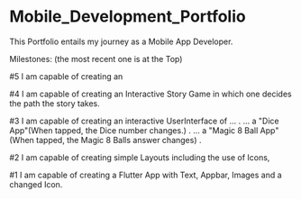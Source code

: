 # Mobile_Development_Portfolio
This Portfolio entails my journey as a Mobile App Developer. 

Milestones: (the most recent one is at the Top)

#5 I am capable of creating an  


#4 I am capable of creating an Interactive Story Game in which one decides the path the story takes.


#3 I am capable of creating an interactive UserInterface of ...
.
... a "Dice App"(When tapped, the Dice number changes.)
.
... a "Magic 8 Ball App"(When tapped, the Magic 8 Balls answer changes)
.

#2 I am capable of creating simple Layouts including the use of Icons, 


#1 I am capable of creating a Flutter App with Text, Appbar, Images and a changed Icon.
